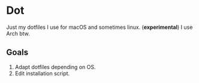# Dot

Just my dotfiles I use for macOS and sometimes linux. (**experimental**)
I use Arch btw.

## Goals
1. Adapt dotfiles depending on OS.
2. Edit installation script. 

